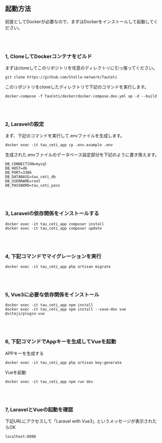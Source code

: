 <h2>起動方法</h2>

前提としてDockerが必要なので、まずはDockerをインストールして起動してください。

<br>
<br>

<h3>1, CloneしてDockerコンテナをビルド</h3>
まずはcloneしてこのリポジトリを任意のディレクトリに引っ張ってください。

```
git clone https://github.com/Stella-network/TauCeti
```

このリポジトリをcloneしたディレクトリで下記のコマンドを実行します。

```
docker-compose -f TauCeti/docker/docker-compose.dev.yml up -d --build
```

<br>
<br>

<h3>2, Laravelの設定</h3>

まず、下記のコマンドを実行して.envファイルを生成します。

```
docker exec -it tau_ceti_app cp .env.example .env 
```

生成された.envファイルのデータベース設定部分を下記のように書き換えます。

```
DB_CONNECTION=mysql
DB_HOST=db
DB_PORT=3306
DB_DATABASE=tau_ceti_db
DB_USERNAME=root
DB_PASSWORD=tau_ceti_pass
```

<br>
<br>

<h3>3, Laravelの依存関係をインストールする</h3>

```
docker exec -it tau_ceti_app composer install
docker exec -it tau_ceti_app composer update
```

<br>
<br>

<h3>4, 下記コマンドでマイグレーションを実行</h3>

```
docker exec -it tau_ceti_app php artisan migrate
```

<br>
<br>

<h3>5, Vue3に必要な依存関係をインストール</h3>

```
docker exec -it tau_ceti_app npm install
docker exec -it tau_ceti_app npm install --save-dev vue @vitejs/plugin-vue
```

<br>
<br>

<h3>6, 下記コマンドでAppキーを生成してVueを起動</h3>

APPキーを生成する

```
docker exec -it tau_ceti_app php artisan key:generate
```

Vueを起動
```
docker exec -it tau_ceti_app npm run dev
```

<br>
<br>

<h3>7, LaravelとVueの起動を確認</h3>

下記URLにアクセスして「Laravel with Vue3」というメッセージが表示されたらOK

```
localhost:8080
```
<br>
<br>
